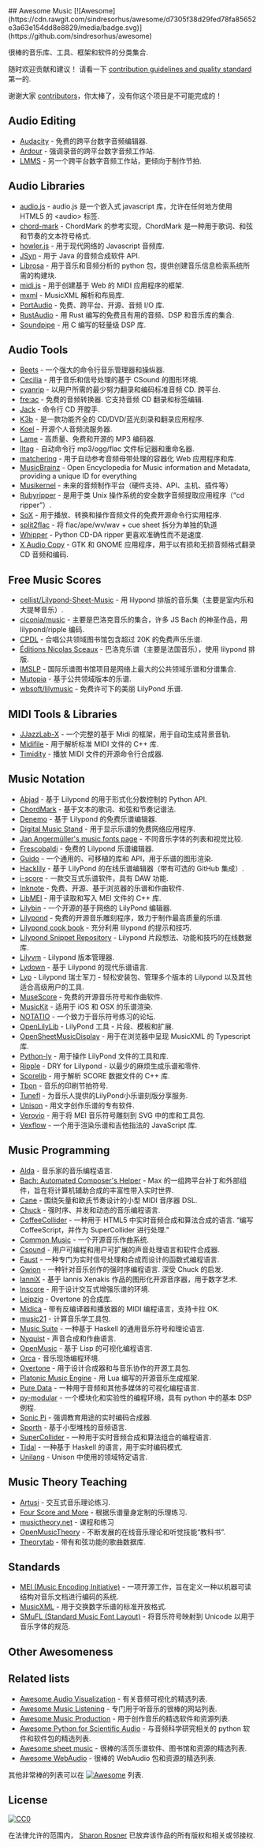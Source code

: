 <div class="github-widget" data-repo="ciconia/awesome-music"></div>
<script async src="https://pagead2.googlesyndication.com/pagead/js/adsbygoogle.js"></script><ins class="adsbygoogle" style="display:block" data-ad-client="ca-pub-6890694312814945" data-ad-slot="5473692530" data-ad-format="auto"  data-full-width-responsive="true"></ins><script>(adsbygoogle = window.adsbygoogle || []).push({});</script>
## Awesome Music [![Awesome](https://cdn.rawgit.com/sindresorhus/awesome/d7305f38d29fed78fa85652e3a63e154dd8e8829/media/badge.svg)](https://github.com/sindresorhus/awesome)

很棒的音乐库、工具、框架和软件的分类集合.

随时欢迎贡献和建议！ 请看一下 [contribution guidelines and quality standard](https://github.com/ciconia/awesome-music/blob/master/CONTRIBUTING.md) 第一的.

谢谢大家 [contributors](https://github.com/ciconia/awesome-music/graphs/contributors)，你太棒了，没有你这个项目是不可能完成的！


## Audio Editing

* [Audacity](https://github.com/audacity/audacity) - 免费的跨平台数字音频编辑器.
* [Ardour](http://ardour.org/) - 强调录音的跨平台数字音频工作站.
* [LMMS](https://lmms.io/) - 另一个跨平台数字音频工作站，更倾向于制作节拍.

## Audio Libraries

* [audio.js](https://github.com/kolber/audiojs) - audio.js 是一个嵌入式 javascript 库，允许在任何地方使用 HTML5 的 &lt;audio&gt; 标签.
* [chord-mark](https://github.com/no-chris/chord-mark) - ChordMark 的参考实现，ChordMark 是一种用于歌词、和弦和节奏的文本符号格式.
* [howler.js](https://github.com/goldfire/howler.js) - 用于现代网络的 Javascript 音频库.
* [JSyn](http://www.softsynth.com/jsyn/) - 用于 Java 的音频合成软件 API.
* [Librosa](https://github.com/librosa/librosa) - 用于音乐和音频分析的 python 包，提供创建音乐信息检索系统所需的构建块.
* [midi.js](https://github.com/mudcube/MIDI.js) - 用于创建基于 Web 的 MIDI 应用程序的框架.
* [mxml](https://github.com/venturemedia/mxml) - MusicXML 解析和布局库.
* [PortAudio](http://www.portaudio.com/) - 免费、跨平台、开源、音频 I/O 库.
* [RustAudio](https://github.com/RustAudio) - 用 Rust 编写的免费且有用的音频、DSP 和音乐库的集合.
* [Soundpipe](https://pbat.ch/proj/soundpipe.html) - 用 C 编写的轻量级 DSP 库.

## Audio Tools

* [Beets](http://beets.io/) - 一个强大的命令行音乐管理器和操纵器.
* [Cecilia](https://github.com/belangeo/cecilia5) - 用于音乐和信号处理的基于 CSound 的图形环境.
* [cyanrip](https://github.com/atomnuker/cyanrip)  - 以用户所需的最少努力翻录和编码标准音频 CD. 跨平台.
* [fre:ac](https://github.com/enzo1982/freac)  - 免费的音频转换器. 它支持音频 CD 翻录和标签编辑.
* [Jack](https://github.com/jack-cli-cd-ripper/jack) - 命令行 CD 开膛手.
* [K3b](https://github.com/KDE/k3b) - 是一款功能齐全的 CD/DVD/蓝光刻录和翻录应用程序.
* [Koel](https://github.com/phanan/koel) - 开源个人音频流服务器.
* [Lame](http://lame.sourceforge.net/) - 高质量、免费和开源的 MP3 编码器.
* [lltag](https://github.com/bgoglin/lltag) - 自动命令行 mp3/ogg/flac 文件标记器和重命名器.
* [matchering](https://github.com/sergree/matchering) - 用于自动参考音频母带处理的容器化 Web 应用程序和库.
* [MusicBrainz](https://musicbrainz.org) - Open Encyclopedia for Music information and Metadata, providing a unique ID for everything
* [Musikernel](https://github.com/j3ffhubb/musikernel) - 未来的音频制作平台（硬件支持、API、主机、插件等）
* [Rubyripper](https://github.com/bleskodev/rubyripper) - 是用于类 Unix 操作系统的安全数字音频提取应用程序（“cd ripper”）.
* [SoX](http://sox.sourceforge.net/) - 用于播放、转换和操作音频文件的免费开源命令行实用程序.
* [split2flac](https://github.com/ftrvxmtrx/split2flac) - 将 flac/ape/wv/wav + cue sheet 拆分为单独的轨道
* [Whipper](https://github.com/JoeLametta/whipper) - Python CD-DA ripper 更喜欢准确性而不是速度.
* [X Audio Copy](https://github.com/giorgiofranceschi/xaudiocopy) - GTK 和 GNOME 应用程序，用于以有损和无损音频格式翻录 CD 音频和编码.

## Free Music Scores

* [cellist/Lilypond-Sheet-Music](https://github.com/cellist/Lilypond-Sheet-Music) - 用 lilypond 排版的音乐集（主要是室内乐和大提琴音乐）.
* [ciconia/music](https://github.com/ciconia/music) - 主要是巴洛克音乐的集合，许多 JS Bach 的神圣作品，用 lilypond/ripple 编码.
* [CPDL](http://www.cpdl.org/) - 合唱公共领域图书馆包含超过 20K 的免费声乐乐谱.
* [Éditions Nicolas Sceaux](https://github.com/nsceaux/nenuvar) - 巴洛克乐谱（主要是法国音乐），使用 lilypond 排版.
* [IMSLP](http://imslp.org/) - 国际乐谱图书馆项目是网络上最大的公共领域乐谱和分谱集合.
* [Mutopia](https://github.com/MutopiaProject/MutopiaProject) - 基于公共领域版本的乐谱.
* [wbsoft/lilymusic](https://github.com/wbsoft/lilymusic) - 免费许可下的美丽 LilyPond 乐谱.

## MIDI Tools & Libraries

* [JJazzLab-X](https://github.com/jjazzboss/JJazzLab-X) - 一个完整的基于 Midi 的框架，用于自动生成背景音轨.
* [Midifile](http://midifile.sapp.org/) - 用于解析标准 MIDI 文件的 C++ 库.
* [Timidity](http://timidity.sourceforge.net/) - 播放 MIDI 文件的开源命令行合成器.

## Music Notation

* [Abjad](http://abjad.mbrsi.org/) - 基于 Lilypond 的用于形式化分数控制的 Python API.
* [ChordMark](https://chordmark.netlify.app/) - 基于文本的歌词、和弦和节奏记谱法.
* [Denemo](http://www.denemo.org/) - 基于 Lilypond 的免费乐谱编辑器.
* [Digital Music Stand](https://github.com/PatWie/digitalmusicstand) - 用于显示乐谱的免费网络应用程序.
* [Jan Angermüller's music fonts page](http://elbsound.studio/music_fonts.php) - 不同音乐字体的列表和视觉比较.
* [Frescobaldi](https://github.com/wbsoft/frescobaldi) - 免费的 Lilypond 乐谱编辑器.
* [Guido](http://guidolib.sourceforge.net/) - 一个通用的、可移植的库和 API，用于乐谱的图形渲染.
* [Hacklily](https://www.hacklily.org) - 基于 LilyPond 的在线乐谱编辑器（带有可选的 GitHub 集成）.
* [i-score](http://www.i-score.org) - 一款交互式乐谱软件，具有 DAW 功能.
* [Inknote](https://github.com/MichalPaszkiewicz/inknote) - 免费、开源、基于浏览器的乐谱和作曲软件.
* [LibMEI](https://github.com/DDMAL/libmei) - 用于读取和写入 MEI 文件的 C++ 库.
* [Lilybin](http://lilybin.com/) - 一个开源的基于网络的 LilyPond 编辑器.
* [Lilypond](http://lilypond.org/) - 免费的开源音乐雕刻程序，致力于制作最高质量的乐谱.
* [Lilypond cook book](https://github.com/noteflakes/lilypond-cookbook/wiki/) - 充分利用 lilypond 的提示和技巧.
* [Lilypond Snippet Repository](http://lsr.di.unimi.it/) - Lilypond 片段想法、功能和技巧的在线数据库.
* [Lilyvm](https://github.com/olsonpm/lilyvm) - Lilypond 版本管理器.
* [Lydown](https://github.com/ciconia/lydown) - 基于 Lilypond 的现代乐谱语言.
* [Lyp](https://github.com/noteflakes/lyp) - Lilypond 瑞士军刀 - 轻松安装包、管理多个版本的 Lilypond 以及其他适合高级用户的工具.
* [MuseScore](https://github.com/musescore/MuseScore) - 免费的开源音乐符号和作曲软件.
* [MusicKit](https://github.com/venturemedia/musickit) - 适用于 iOS 和 OSX 的乐谱渲染.
* [NOTATIO](http://notat.io/) - 一个致力于音乐符号练习的论坛.
* [OpenLilyLib](https://github.com/openlilylib/snippets/) - LilyPond 工具 - 片段、模板和扩展.
* [OpenSheetMusicDisplay](https://github.com/opensheetmusicdisplay/opensheetmusicdisplay) - 用于在浏览器中呈现 MusicXML 的 Typescript 库.
* [Python-ly](https://pypi.python.org/pypi/python-ly) - 用于操作 LilyPond 文件的工具和库.
* [Ripple](https://github.com/ciconia/ripple/) - DRY for Lilypond - 以最少的麻烦生成乐谱和零件.
* [Scorelib](http://scorelib.sapp.org/) - 用于解析 SCORE 数据文件的 C++ 库.
* [Tbon](https://github.com/Michael-F-Ellis/tbon) - 音乐的印刷节拍符号.
* [Tunefl](https://github.com/tiredpixel/tunefl) - 为音乐人提供的LilyPond小乐谱刻版分享服务.
* [Unison](https://unisonofficial.com/html/user-documentation.html?title=unison-editor) - 用文字创作乐谱的专有软件.
* [Verovio](https://github.com/rism-ch/verovio) - 用于将 MEI 音乐符号雕刻到 SVG 中的库和工具包.
* [Vexflow](https://github.com/0xfe/vexflow) - 一个用于渲染乐谱和吉他指法的 JavaScript 库.

## Music Programming

* [Alda](https://github.com/alda-lang/alda) - 音乐家的音乐编程语言.
* [Bach: Automated Composer's Helper](http://www.bachproject.net/) - Max 的一组跨平台补丁和外部组件，旨在将计算机辅助合成的丰富性带入实时世界.
* [Cane](https://github.com/Jackojc/cane) - 围绕矢量和欧氏节奏设计的小型 MIDI 音序器 DSL.
* [Chuck](https://github.com/ccrma/chuck) - 强时序、并发和动态的音乐编程语言.
* [CoffeeCollider](https://github.com/mohayonao/CoffeeCollider)  - 一种用于 HTML5 中实时音频合成和算法合成的语言.  “编写 CoffeeScript，并作为 SuperCollider 进行处理.”
* [Common Music](http://commonmusic.sourceforge.net/) - 一个开源音乐作曲系统.
* [Csound](http://csound.github.io/) - 用户可编程和用户可扩展的声音处理语言和软件合成器.
* [Faust](http://faust.grame.fr/) - 一种专门为实时信号处理和合成而设计的函数式编程语言.
* [Gwion](https://github.com/Gwion/Gwion)  - 一种针对音乐创作的强时序编程语言. 深受 Chuck 的启发.
* [IanniX](https://github.com/iannix/IanniX) - 基于 Iannis Xenakis 作品的图形化开源音序器，用于数字艺术.
* [Inscore](http://inscore.sourceforge.net/) - 用于设计交互式增强乐谱的环境.
* [Leipzig](https://github.com/ctford/leipzig) - Overtone 的合成库.
* [Midica](https://github.com/truj/midica) - 带有反编译器和播放器的 MIDI 编程语言，支持卡拉 OK.
* [music21](http://web.mit.edu/music21/) - 计算音乐学工具包.
* [Music Suite](http://music-suite.github.io/docs/ref/) - 一种基于 Haskell 的通用音乐符号和理论语言.
* [Nyquist](https://www.cs.cmu.edu/~music/nyquist/) - 声音合成和作曲语言.
* [OpenMusic](http://repmus.ircam.fr/openmusic/home) - 基于 Lisp 的可视化编程语言.
* [Orca](https://github.com/hundredrabbits/Orca) - 音乐现场编程环境.
* [Overtone](https://github.com/overtone/overtone/) - 用于设计合成器和与音乐协作的开源工具包.
* [Platonic Music Engine](http://www.platonicmusicengine.com/) - 用 Lua 编写的开源音乐生成框架.
* [Pure Data](http://puredata.info/) - 一种用于音频和其他多媒体的可视化编程语言.
* [py-modular](http://py-modular.readthedocs.io/) - 一个模块化和实验性的编程环境，具有 python 中的基本 DSP 例程.
* [Sonic Pi](http://sonic-pi.net/) - 强调教育用途的实时编码合成器.
* [Sporth](https://pbat.ch/proj/sporth.html) - 基于小型堆栈的音频语言.
* [SuperCollider](http://supercollider.github.io/) - 一种用于实时音频合成和算法组合的编程语言.
* [Tidal](https://tidalcycles.org/) - 一种基于 Haskell 的语言，用于实时编码模式.
* [Unilang](https://unisonofficial.com/html/user-documentation.html?title=unison-editor) - Unison 中使用的领域特定语言.

## Music Theory Teaching

* [Artusi](https://www.artusi.xyz) - 交互式音乐理论练习.
* [Four Score and More](https://fourscoreandmore.org/) - 根据乐谱量身定制的乐理练习.
* [musictheory.net](https://www.musictheory.net) - 课程和练习
* [OpenMusicTheory](http://openmusictheory.com/) - 不断发展的在线音乐理论和听觉技能“教科书”.
* [Theorytab](https://www.hooktheory.com/theorytab) - 带有和弦功能的歌曲数据库.

## Standards

* [MEI (Music Encoding Initiative)](http://music-encoding.org/) - 一项开源工作，旨在定义一种以机器可读结构对音乐文档进行编码的系统.
* [MusicXML](http://www.musicxml.com/) - 用于交换数字乐谱的标准开放格式.
* [SMuFL (Standard Music Font Layout)](http://www.smufl.org/) - 将音乐符号映射到 Unicode 以用于音乐字体的规范.

## Other Awesomeness

## Related lists

* [Awesome Audio Visualization](https://github.com/willianjusten/awesome-audio-visualization) - 有关音频可视化的精选列表.
* [Awesome Music Listening](https://github.com/ybayle/awesome-music-listening) - 专门用于听音乐的很棒的网站列表.
* [Awesome Music Production](https://github.com/adius/awesome-music-production) - 用于创作音乐的精选软件和资源列表.
* [Awesome Python for Scientific Audio](https://github.com/faroit/awesome-python-scientific-audio) - 与音频科学研究相关的 python 软件和软件包的精选列表.
* [Awesome sheet music](https://github.com/adius/awesome-sheet-music) - 很棒的活页乐谱软件、图书馆和资源的精选列表.
* [Awesome WebAudio](https://github.com/notthetup/awesome-webaudio) - 很棒的 WebAudio 包和资源的精选列表.

其他非常棒的列表可以在 [![Awesome](https://cdn.rawgit.com/sindresorhus/awesome/d7305f38d29fed78fa85652e3a63e154dd8e8829/media/badge.svg)](https://github.com/sindresorhus/awesome) 列表.

## License

[![CC0](https://i.creativecommons.org/p/zero/1.0/88x31.png)](https://creativecommons.org/publicdomain/zero/1.0/)

在法律允许的范围内， [Sharon Rosner](http://github.com/ciconia) 已放弃该作品的所有版权和相关或邻接权.
